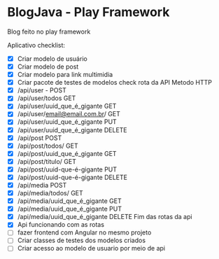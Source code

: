 # BlogJava - Play Framework

Blog feito no play framework

Aplicativo checklist:

- [x] Criar modelo de usuário
- [x] Criar modelo de post
- [x] Criar modelo para link multimidia
- [x] Criar pacote de testes de modelos
check rota da API                           Metodo HTTP
- [x] /api/user -                           POST
- [x] /api/user/todos                       GET
- [x] /api/user/uuid_que_é_gigante          GET
- [x] /api/user/email@email.com.br/         GET
- [x] /api/user/uuid_que_é_gigante          PUT
- [x] /api/user/uuid_que_é_gigante          DELETE
- [x] /api/post                             POST
- [x] /api/post/todos/                      GET
- [x] /api/post/uuid_que_é_gigante          GET
- [x] /api/post/titulo/                     GET
- [x] /api/post/uuid-que-é-gigante          PUT
- [x] /api/post/uuid-que-é-gigante          DELETE
- [x] /api/media                            POST
- [x] /api/media/todos/                     GET
- [x] /api/media/uuid_que_é_gigante         GET
- [x] /api/media/uuid_que_é_gigante         PUT
- [x] /api/media/uuid_que_é_gigante         DELETE
Fim das rotas da api
- [x] Api funcionando com as rotas
- [ ] fazer frontend com Angular no mesmo projeto
- [ ] Criar classes de testes dos modelos criados
- [ ] Criar acesso ao modelo de usuario por meio de api
